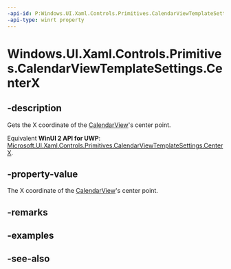 ```yaml
---
-api-id: P:Windows.UI.Xaml.Controls.Primitives.CalendarViewTemplateSettings.CenterX
-api-type: winrt property
---
```


<!-- Property syntax
public double CenterX { get; }
-->

# Windows.UI.Xaml.Controls.Primitives.CalendarViewTemplateSettings.CenterX

## -description
Gets the X coordinate of the [CalendarView](../windows.ui.xaml.controls/calendarview.md)'s center point.

Equivalent **WinUI 2 API for UWP**: [Microsoft.UI.Xaml.Controls.Primitives.CalendarViewTemplateSettings.CenterX](/windows/winui/api/microsoft.ui.xaml.controls.primitives.calendarviewtemplatesettings.centerx).

## -property-value
The X coordinate of the [CalendarView](../windows.ui.xaml.controls/calendarview.md)'s center point.

## -remarks

## -examples

## -see-also
